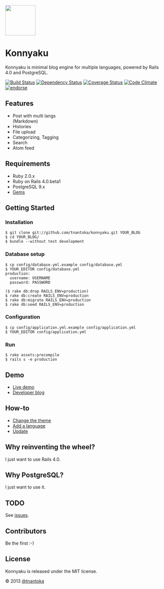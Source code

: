 <img src="https://raw.github.com/tnantoka/konnyaku/master/app/assets/images/icon.png" width="96" />

# Konnyaku

Konnyaku is minimal blog engine for multiple languages, powered by Rails 4.0 and PostgreSQL.

[![Build Status](https://travis-ci.org/tnantoka/konnyaku.png?branch=master)](https://travis-ci.org/tnantoka/konnyaku)
[![Dependency Status](https://gemnasium.com/tnantoka/konnyaku.png)](https://gemnasium.com/tnantoka/konnyaku)
[![Coverage Status](https://coveralls.io/repos/tnantoka/konnyaku/badge.png?branch=master)](https://coveralls.io/r/tnantoka/konnyaku)
[![Code Climate](https://codeclimate.com/github/tnantoka/konnyaku.png)](https://codeclimate.com/github/tnantoka/konnyaku)
[![endorse](http://api.coderwall.com/tnantoka/endorsecount.png)](http://coderwall.com/tnantoka)

## Features
* Post with multi langs  
  (Markdown)
* Histories
* File upload
* Categorizing, Tagging
* Search
* Atom feed

## Requirements

* Ruby 2.0.x
* Ruby on Rails 4.0.beta1
* PostgreSQL 9.x
* [Gems](https://github.com/tnantoka/konnyaku/blob/master/Gemfile)

## Getting Started

### Installation
```
$ git clone git://github.com/tnantoka/konnyaku.git YOUR_BLOG
$ cd YOUR_BLOG/
$ bundle --without test development
```
    
### Database setup
```
$ cp config/database.yml.example config/database.yml
$ YOUR_EDITOR config/database.yml
production:
  username: USERNAME
  password: PASSWORD

($ rake db:drop RAILS_ENV=production)
$ rake db:create RAILS_ENV=production
$ rake db:migrate RAILS_ENV=production
$ rake db:seed RAILS_ENV=production
```

### Configuration
```
$ cp config/application.yml.example config/application.yml
$ YOUR_EDITOR config/application.yml
```

### Run
```
$ rake assets:precompile
$ rails s -e production
```

## Demo

* [Live demo](http://demo.konnyaku.tobioka.net/)
* [Developer blog](http://konnyaku.tobioka.net/)

## How-to

* [Change the theme](http://konnyaku.tobioka.net/posts/how-to-change-the-theme)
* [Add a language](http://konnyaku.tobioka.net/posts/how-to-add-a-language)
* [Update](http://konnyaku.tobioka.net/posts/how-to-update-blog-engine)

## Why reinventing the wheel?

I just want to use Rails 4.0.

## Why PostgreSQL?

I just want to use it.

## TODO

See [issues](https://github.com/tnantoka/konnyaku/issues?state=open).

## Contributors

Be the first :-)

## License

Konnyaku is released under the MIT license.
  
&copy; 2013 [@tnantoka](https://twitter.com/tnantoka)

